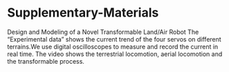 # Supplementary-Materials
Design and Modeling of a Novel Transformable Land/Air Robot 
The “Experimental data” shows the current trend of the four servos on different terrains.We use digital oscilloscopes to measure and record the current in real time.
The video shows the terrestrial locomotion, aerial locomotion and the transformable process.
